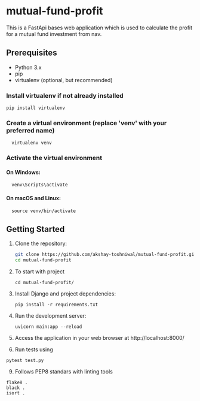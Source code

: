 # mutual-fund-profit

This is a FastApi bases web application which is used to calculate the profit for a mutual fund investment from nav.

## Prerequisites

- Python 3.x
- pip
- virtualenv (optional, but recommended)

### Install virtualenv if not already installed
  ```
  pip install virtualenv
```
### Create a virtual environment (replace 'venv' with your preferred name)
```
  virtualenv venv
```
### Activate the virtual environment

  #### On Windows:
```
  venv\Scripts\activate
```
  #### On macOS and Linux:
```
  source venv/bin/activate
```
## Getting Started

1. Clone the repository:

   ```bash
   git clone https://github.com/akshay-toshniwal/mutual-fund-profit.git
   cd mutual-fund-profit
   ```   
2. To start with project
    ```
    cd mutual-fund-profit/
    ```

3. Install Django and project dependencies:

   ```
   pip install -r requirements.txt
   ```

6. Run the development server:

   ```
   uvicorn main:app --reload
   ```

7. Access the application in your web browser at http://localhost:8000/

8. Run tests using

```
pytest test.py
```

9. Follows PEP8 standars with linting tools

```
flake8 .
black .
isort .
```
